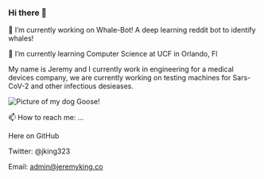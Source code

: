 ### Hi there 👋

🔭 I’m currently working on Whale-Bot! A deep learning reddit bot to identify whales!

🌱 I’m currently learning Computer Science at UCF in Orlando, Fl

My name is Jeremy and I currently work in engineering for a medical devices company, we are currently working on testing machines for Sars-CoV-2 and other infectious desieases.

![Picture of my dog Goose!](https://i.imgur.com/eSvv0cC.jpg)

📫 How to reach me: ...

Here on GitHub 

Twitter: @jking323

Email: admin@jeremyking.co
                           
                           
<!--
**jking323/jking323** is a ✨ _special_ ✨ repository because its `README.md` (this file) appears on your GitHub profile.

Here are some ideas to get you started:

- 🔭 I’m currently working on ...
- 🌱 I’m currently learning ...
- 👯 I’m looking to collaborate on ...
- 🤔 I’m looking for help with ...
- 💬 Ask me about ...
- 📫 How to reach me: ...
- 😄 Pronouns: ...
- ⚡ Fun fact: ...
-->

